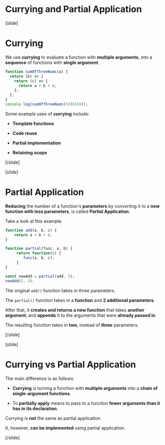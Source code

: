 # Currying and Partial Application

[slide]
# Currying

We use **currying** to evaluate a function with **multiple arguments**, into a **sequence** of functions with **single argument**.

```js live
function sumOfThreeNums(a) {
  return (b) => {
    return (c) => {
      return a + b + c;
    };
  };
}
console.log(sumOfThreeNums(5)(6)(8));
```

Some example uses of **currying** include:

- **Template functions**

- **Code reuse**

- **Partial implementation**

- **Retaining scope**

[/slide]

[slide]
# Partial Application

**Reducing** the number of a function's **parameters** by converting it to a **new function with less parameters**, is called **Partial Application**.

Take a look at this example:

```js live
function add(a, b, c) {
    return a + b + c;
}

function partial(func, a, b) {
     return function(c) {
        func(a, b, c);
     }
}

const newAdd = partial(add, 3);
newAdd(5, 2);
```

The original `add()` function takes in three parameters.

The `partial()` function takes in a **function** and **2 additional parameters**. 

After that, it **creates and returns a new function** that takes **another argument**, and **appends** it to the arguments that were **already passed in**.

The resulting function takes in **two**, instead of **three** parameters.

[/slide]

[slide]
# Currying vs Partial Application

The main difference is as follows:

- **Currying** is turning a function with **multiple arguments** into a **chain of single-argument functions**.

- To **partially apply** means to pass to a function **fewer arguments than it has in its declaration**.

Currying is **not** the same as partial application.

It, however, **can be implemented** using partial application.

[/slide]